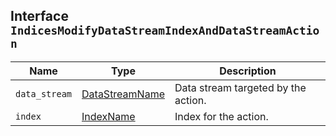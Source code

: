 ## Interface `IndicesModifyDataStreamIndexAndDataStreamAction`

| Name | Type | Description |
| - | - | - |
| `data_stream` | [DataStreamName](./DataStreamName.md) | Data stream targeted by the action. |
| `index` | [IndexName](./IndexName.md) | Index for the action. |
